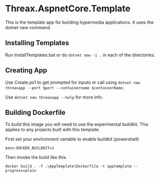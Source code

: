 # Threax.AspnetCore.Template
This is the template app for building hypermedia applications. It uses the dotnet new command.

## Installing Templates
Run InstallTemplates.bat or do `dotnet new -i .` in each of the directories.

## Creating App
Use Create.ps1 to get prompted for inputs or call using `dotnet new threaxapp --port $port --containername $containerName`.

Use `dotnet new threaxapp --help` for more info.

## Building Dockerfile
To build this image you will need to use the experimental buildkit. This applies to any projects built with this template.

First set your environment variable to enable buildkit (powershell)
```
$env:DOCKER_BUILDKIT=1
```

Then invoke the build like this.
```
docker build . -f .\AppTemplate\Dockerfile -t apptemplate --progress=plain
```